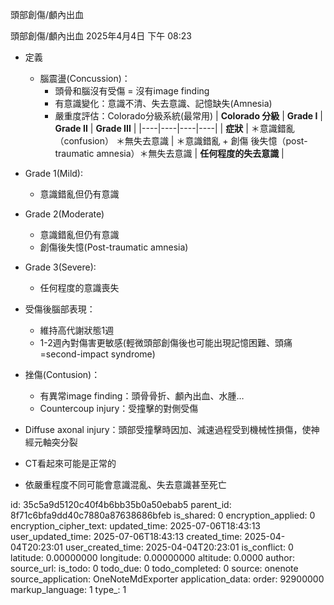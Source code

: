 頭部創傷/顱內出血

頭部創傷/顱內出血
2025年4月4日
下午 08:23
- 定義
  - 腦震盪(Concussion)：
    - 頭骨和腦沒有受傷 = 沒有image finding
    - 有意識變化：意識不清、失去意識、記憶缺失(Amnesia)
    - 嚴重度評估：Colorado分級系統(最常用)
| **Colorado 分級** | **Grade I** | **Grade II** | **Grade III** |
|----|----|----|----|
| **症狀** | ＊意識錯亂（confusion） ＊無失去意識 | ＊意識錯亂 + 創傷 後失憶（post-traumatic amnesia）＊無失去意識 | **任何程度的失去意識** |

- Grade 1(Mild):
  - 意識錯亂但仍有意識
- Grade 2(Moderate)
  - 意識錯亂但仍有意識
  - 創傷後失憶(Post-traumatic amnesia)
- Grade 3(Severe):
  - 任何程度的意識喪失
- 受傷後腦部表現：
  - 維持高代謝狀態1週
  - 1-2週內對傷害更敏感(輕微頭部創傷後也可能出現記憶困難、頭痛=second-impact syndrome)
- 挫傷(Contusion)：
  - 有異常image finding：頭骨骨折、顱內出血、水腫…
  - Countercoup injury：受撞擊的對側受傷
- Diffuse axonal injury：頭部受撞擊時因加、減速過程受到機械性損傷，使神經元軸突分裂
- CT看起來可能是正常的
- 依嚴重程度不同可能會意識混亂、失去意識甚至死亡



id: 35c5a9d5120c40f4b6bb35b0a50ebab5
parent_id: 8f71c6bfa9dd40c7880a87638686bfeb
is_shared: 0
encryption_applied: 0
encryption_cipher_text: 
updated_time: 2025-07-06T18:43:13
user_updated_time: 2025-07-06T18:43:13
created_time: 2025-04-04T20:23:01
user_created_time: 2025-04-04T20:23:01
is_conflict: 0
latitude: 0.00000000
longitude: 0.00000000
altitude: 0.0000
author: 
source_url: 
is_todo: 0
todo_due: 0
todo_completed: 0
source: onenote
source_application: OneNoteMdExporter
application_data: 
order: 92900000
markup_language: 1
type_: 1